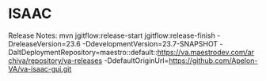 ISAAC
=====

Release Notes:
mvn jgitflow:release-start jgitflow:release-finish -DreleaseVersion=23.6 -DdevelopmentVersion=23.7-SNAPSHOT -DaltDeploymentRepository=maestro::default::https://va.maestrodev.com/archiva/repository/va-releases  -DdefaultOriginUrl=https://github.com/Apelon-VA/va-isaac-gui.git